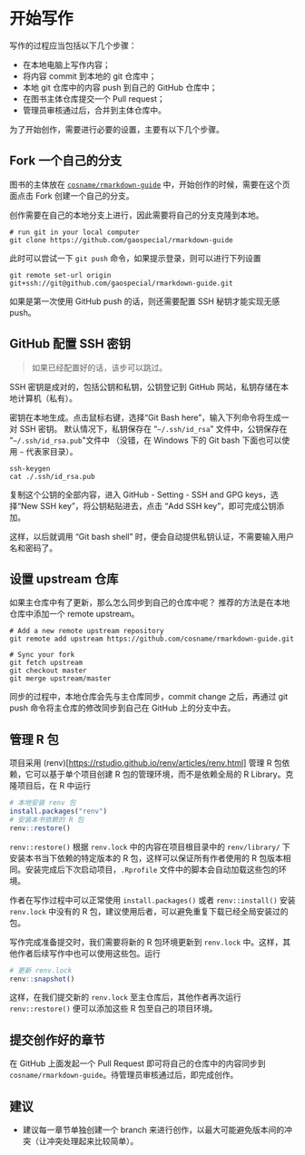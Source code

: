 # 开始写作

写作的过程应当包括以下几个步骤：

- 在本地电脑上写作内容；
- 将内容 commit 到本地的 git 仓库中；
- 本地 git 仓库中的内容 push 到自己的 GitHub 仓库中；
- 在图书主体仓库提交一个 Pull request；
- 管理员审核通过后，合并到主体仓库中。

为了开始创作，需要进行必要的设置，主要有以下几个步骤。

## Fork 一个自己的分支

图书的主体放在 [`cosname/rmarkdown-guide`](https://github.com/cosname/rmarkdown-guide) 中，开始创作的时候，需要在这个页面点击 Fork 创建一个自己的分支。

创作需要在自己的本地分支上进行，因此需要将自己的分支克隆到本地。

```
# run git in your local computer
git clone https://github.com/gaospecial/rmarkdown-guide
```

此时可以尝试一下 `git push` 命令，如果提示登录，则可以进行下列设置

```
git remote set-url origin git+ssh://git@github.com/gaospecial/rmarkdown-guide.git
```

如果是第一次使用 GitHub push 的话，则还需要配置 SSH 秘钥才能实现无感 push。

## GitHub 配置 SSH 密钥

> 如果已经配置好的话，该步可以跳过。

SSH 密钥是成对的，包括公钥和私钥，公钥登记到 GitHub 网站，私钥存储在本地计算机（私有）。

密钥在本地生成。点击鼠标右键，选择“Git Bash here”，输入下列命令将生成一对 SSH 密钥。
默认情况下，私钥保存在 “`~/.ssh/id_rsa`” 文件中，公钥保存在 “`~/.ssh/id_rsa.pub`"文件中
（没错，在 Windows 下的 Git bash 下面也可以使用 `~` 代表家目录）。

```
ssh-keygen
cat ./.ssh/id_rsa.pub
```

复制这个公钥的全部内容，进入 GitHub - Setting - SSH and GPG keys，选择“New SSH key”，将公钥粘贴进去，点击 “Add SSH key”，即可完成公钥添加。

这样，以后就调用 “Git bash shell” 时，便会自动提供私钥认证，不需要输入用户名和密码了。

## 设置 upstream 仓库

如果主仓库中有了更新，那么怎么同步到自己的仓库中呢？
推荐的方法是在本地仓库中添加一个 remote upstream。

```
# Add a new remote upstream repository
git remote add upstream https://github.com/cosname/rmarkdown-guide.git

# Sync your fork
git fetch upstream
git checkout master
git merge upstream/master
```

同步的过程中，本地仓库会先与主仓库同步，commit change 之后，再通过 git push 命令将主仓库的修改同步到自己在 GitHub 上的分支中去。

## 管理 R 包

项目采用 (renv)[https://rstudio.github.io/renv/articles/renv.html] 管理 R 包依赖，它可以基于单个项目创建 R 包的管理环境，而不是依赖全局的 R Library。克隆项目后，在 R 中运行

```r
# 本地安装 renv 包
install.packages("renv")
# 安装本书依赖的 R 包
renv::restore()
```

`renv::restore()` 根据 `renv.lock` 中的内容在项目根目录中的 `renv/library/` 下安装本书当下依赖的特定版本的 R 包，这样可以保证所有作者使用的 R 包版本相同。安装完成后下次启动项目，`.Rprofile` 文件中的脚本会自动加载这些包的环境。

作者在写作过程中可以正常使用 `install.packages()` 或者 `renv::install()` 安装 `renv.lock` 中没有的 R 包，建议使用后者，可以避免重复下载已经全局安装过的包。

写作完成准备提交时，我们需要将新的 R 包环境更新到 `renv.lock` 中。这样，其他作者后续写作中也可以使用这些包。运行

```r
# 更新 renv.lock
renv::snapshot()
```

这样，在我们提交新的 `renv.lock` 至主仓库后，其他作者再次运行 `renv::restore()` 便可以添加这些 R 包至自己的项目环境。

## 提交创作好的章节

在 GitHub 上面发起一个 Pull Request 即可将自己的仓库中的内容同步到 `cosname/rmarkdown-guide`。待管理员审核通过后，即完成创作。

## 建议

- 建议每一章节单独创建一个 branch 来进行创作，以最大可能避免版本间的冲突（让冲突处理起来比较简单）。
